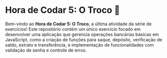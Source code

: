 # Hora de Codar 5: O Troco 💸

Bem-vindo ao **Hora de Codar 5: O Troco**, a última atividade da série de exercícios! Este repositório contém um único exercício focado em desenvolver uma aplicação que gerencia operações bancárias básicas em JavaScript, como a criação de funções para saque, depósito, verificação de saldo, extrato e transferência, e implementação de funcionalidades com validação de senha e controle de erros.


